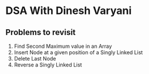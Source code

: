 # **DSA With Dinesh Varyani**

## Problems to revisit
1. Find Second Maximum value in an Array
2. Insert Node at a given position of a Singly Linked List 
3. Delete Last Node
4. Reverse a Singly Linked List
